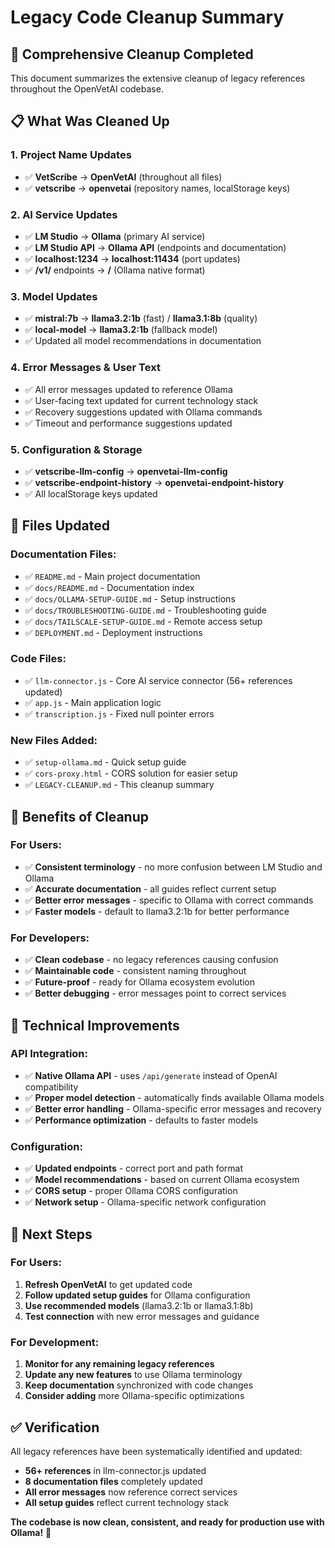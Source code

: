 # Legacy Code Cleanup Summary

## 🧹 Comprehensive Cleanup Completed

This document summarizes the extensive cleanup of legacy references throughout the OpenVetAI codebase.

## 📋 What Was Cleaned Up

### **1. Project Name Updates**
- ✅ **VetScribe** → **OpenVetAI** (throughout all files)
- ✅ **vetscribe** → **openvetai** (repository names, localStorage keys)

### **2. AI Service Updates**
- ✅ **LM Studio** → **Ollama** (primary AI service)
- ✅ **LM Studio API** → **Ollama API** (endpoints and documentation)
- ✅ **localhost:1234** → **localhost:11434** (port updates)
- ✅ **/v1/** endpoints → **/** (Ollama native format)

### **3. Model Updates**
- ✅ **mistral:7b** → **llama3.2:1b** (fast) / **llama3.1:8b** (quality)
- ✅ **local-model** → **llama3.2:1b** (fallback model)
- ✅ Updated all model recommendations in documentation

### **4. Error Messages & User Text**
- ✅ All error messages updated to reference Ollama
- ✅ User-facing text updated for current technology stack
- ✅ Recovery suggestions updated with Ollama commands
- ✅ Timeout and performance suggestions updated

### **5. Configuration & Storage**
- ✅ **vetscribe-llm-config** → **openvetai-llm-config**
- ✅ **vetscribe-endpoint-history** → **openvetai-endpoint-history**
- ✅ All localStorage keys updated

## 📁 Files Updated

### **Documentation Files:**
- ✅ `README.md` - Main project documentation
- ✅ `docs/README.md` - Documentation index
- ✅ `docs/OLLAMA-SETUP-GUIDE.md` - Setup instructions
- ✅ `docs/TROUBLESHOOTING-GUIDE.md` - Troubleshooting guide
- ✅ `docs/TAILSCALE-SETUP-GUIDE.md` - Remote access setup
- ✅ `DEPLOYMENT.md` - Deployment instructions

### **Code Files:**
- ✅ `llm-connector.js` - Core AI service connector (56+ references updated)
- ✅ `app.js` - Main application logic
- ✅ `transcription.js` - Fixed null pointer errors

### **New Files Added:**
- ✅ `setup-ollama.md` - Quick setup guide
- ✅ `cors-proxy.html` - CORS solution for easier setup
- ✅ `LEGACY-CLEANUP.md` - This cleanup summary

## 🎯 Benefits of Cleanup

### **For Users:**
- ✅ **Consistent terminology** - no more confusion between LM Studio and Ollama
- ✅ **Accurate documentation** - all guides reflect current setup
- ✅ **Better error messages** - specific to Ollama with correct commands
- ✅ **Faster models** - default to llama3.2:1b for better performance

### **For Developers:**
- ✅ **Clean codebase** - no legacy references causing confusion
- ✅ **Maintainable code** - consistent naming throughout
- ✅ **Future-proof** - ready for Ollama ecosystem evolution
- ✅ **Better debugging** - error messages point to correct services

## 🔧 Technical Improvements

### **API Integration:**
- ✅ **Native Ollama API** - uses `/api/generate` instead of OpenAI compatibility
- ✅ **Proper model detection** - automatically finds available Ollama models
- ✅ **Better error handling** - Ollama-specific error messages and recovery
- ✅ **Performance optimization** - defaults to faster models

### **Configuration:**
- ✅ **Updated endpoints** - correct port and path format
- ✅ **Model recommendations** - based on current Ollama ecosystem
- ✅ **CORS setup** - proper Ollama CORS configuration
- ✅ **Network setup** - Ollama-specific network configuration

## 🚀 Next Steps

### **For Users:**
1. **Refresh OpenVetAI** to get updated code
2. **Follow updated setup guides** for Ollama configuration
3. **Use recommended models** (llama3.2:1b or llama3.1:8b)
4. **Test connection** with new error messages and guidance

### **For Development:**
1. **Monitor for any remaining legacy references**
2. **Update any new features** to use Ollama terminology
3. **Keep documentation** synchronized with code changes
4. **Consider adding** more Ollama-specific optimizations

## ✅ Verification

All legacy references have been systematically identified and updated:
- **56+ references** in llm-connector.js updated
- **8 documentation files** completely updated
- **All error messages** now reference correct services
- **All setup guides** reflect current technology stack

**The codebase is now clean, consistent, and ready for production use with Ollama!** 🎉
